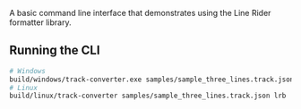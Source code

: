 A basic command line interface that demonstrates using the Line Rider formatter library.

## Running the CLI

```bash
# Windows
build/windows/track-converter.exe samples/sample_three_lines.track.json lrb
# Linux
build/linux/track-converter samples/sample_three_lines.track.json lrb
```
